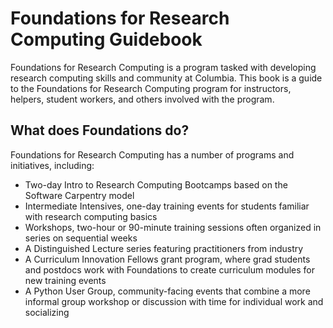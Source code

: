# Foundations for Research Computing Guidebook

Foundations for Research Computing is a program tasked with developing research computing skills and community at Columbia. This book is a guide to the Foundations for Research Computing program for instructors, helpers, student workers, and others involved with the program.

## What does Foundations do?

Foundations for Research Computing has a number of programs and initiatives, including:

- Two-day Intro to Research Computing Bootcamps based on the Software Carpentry model
- Intermediate Intensives, one-day training events for students familiar with research computing basics
- Workshops, two-hour or 90-minute training sessions often organized in series on sequential weeks
- A Distinguished Lecture series featuring practitioners from industry 
- A Curriculum Innovation Fellows grant program, where grad students and postdocs work with Foundations to create curriculum modules for new training events
- A Python User Group, community-facing events that combine a more informal group workshop or discussion with time for individual work and socializing
